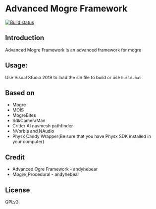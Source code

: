  Advanced Mogre Framework
=============
[![Build status](https://ci.appveyor.com/api/projects/status/4a2f8647qb9df4jn?svg=true)](https://ci.appveyor.com/project/cookgreen/advancedmogreframework)

## Introduction
Advanced Mogre Framework is an advanced framework for mogre  

## Usage:
Use Visual Studio 2019 to load the sln file to build or use `build.bat`  

## Based on
* Mogre
* MOIS
* MogreBites
* SdkCameraMan
* Critter AI navmesh pathfinder  
* NVorbis and NAudio 
* Physx Candy Wrapper(Be sure that you have Physx SDK installed in your computer)  

## Credit  
* Advanced Ogre Framework - andyhebear  
* Mogre_Procedural - andyhebear  
   
## License
GPLv3
